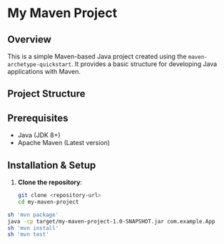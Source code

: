 # My Maven Project

## Overview
This is a simple Maven-based Java project created using the `maven-archetype-quickstart`. It provides a basic structure for developing Java applications with Maven.

## Project Structure

## Prerequisites
- Java (JDK 8+)
- Apache Maven (Latest version)

## Installation & Setup
1. **Clone the repository**:
   ```sh
   git clone <repository-url>
   cd my-maven-project

```bash
sh 'mvn package'
java -cp target/my-maven-project-1.0-SNAPSHOT.jar com.example.App
sh 'mvn install'
sh 'mvn test'
